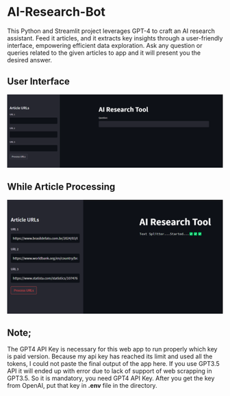 # AI-Research-Bot

This Python and Streamlit project leverages GPT-4 to craft an AI research assistant. Feed it articles, and it extracts key insights through a user-friendly interface, empowering efficient data exploration. Ask any question or queries related to the given articles to app and it will present you the desired answer.


## **User Interface**

![](image1.png)


## **While Article Processing**

![](image2.png)


## **Note;**
The GPT4 API Key is necessary for this web app to run properly which key is paid version. Because my api key has reached its limit and used all the tokens, I could not paste the final output of the app here. If you use GPT3.5 API it will ended up with error due to lack of support of web scrapping in GPT3.5. So it is mandatory, you need GPT4 API Key. After you get the key from OpenAI, put that key in **.env** file in the directory.
